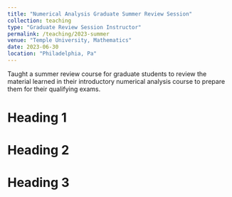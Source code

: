 ```yaml
---
title: "Numerical Analysis Graduate Summer Review Session"
collection: teaching
type: "Graduate Review Session Instructor"
permalink: /teaching/2023-summer
venue: "Temple University, Mathematics"
date: 2023-06-30
location: "Philadelphia, Pa"
---
```


Taught a summer review course for graduate students to review the material learned in their introductory numerical analysis course to prepare them for their qualifying exams. 

Heading 1
======

Heading 2
======

Heading 3
======
